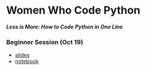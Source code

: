 # Women Who Code Python

__*Less is More: How to Code Python in One Line*__  


### Beginner Session (Oct 19)
* [slides]()
* [notebook]()









